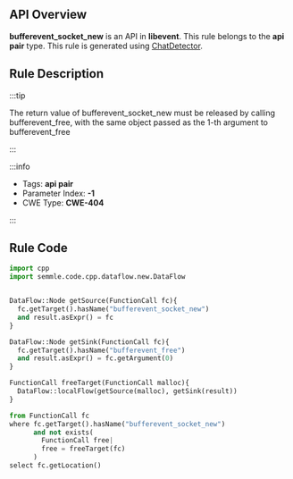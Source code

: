 ---
---


## API Overview
**bufferevent_socket_new** is an API in **libevent**. This rule belongs to the **api pair** type. This rule is generated using [ChatDetector](../../tools/ChatDetector).
## Rule Description

:::tip

The return value of bufferevent_socket_new must be released by calling bufferevent_free, with the same object passed as the 1-th argument to bufferevent_free

:::

:::info

- Tags: **api pair**
- Parameter Index: **-1**
- CWE Type: **CWE-404**

:::

## Rule Code
```python
import cpp
import semmle.code.cpp.dataflow.new.DataFlow


DataFlow::Node getSource(FunctionCall fc){
  fc.getTarget().hasName("bufferevent_socket_new")
  and result.asExpr() = fc
}

DataFlow::Node getSink(FunctionCall fc){
  fc.getTarget().hasName("bufferevent_free")
  and result.asExpr() = fc.getArgument(0)
}

FunctionCall freeTarget(FunctionCall malloc){
  DataFlow::localFlow(getSource(malloc), getSink(result))
}

from FunctionCall fc
where fc.getTarget().hasName("bufferevent_socket_new")
      and not exists(
        FunctionCall free| 
        free = freeTarget(fc)
      )
select fc.getLocation()

```